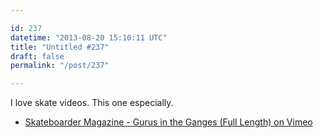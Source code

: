 ```yaml
---

id: 237
datetime: "2013-08-20 15:10:11 UTC"
title: "Untitled #237"
draft: false
permalink: "/post/237"

---
```


I love skate videos. This one especially. 

 
 * [Skateboarder Magazine - Gurus in the Ganges (Full Length) on Vimeo](https://vimeo.com/69161321)



